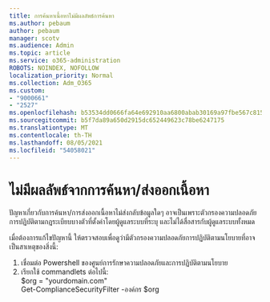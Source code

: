 ```yaml
---
title: การค้นหาเนื้อหาไม่มีผลลัพธ์การค้นหา
ms.author: pebaum
author: pebaum
manager: scotv
ms.audience: Admin
ms.topic: article
ms.service: o365-administration
ROBOTS: NOINDEX, NOFOLLOW
localization_priority: Normal
ms.collection: Adm_O365
ms.custom:
- "9000661"
- "2527"
ms.openlocfilehash: b53534dd0666fa64e692910aa6800abab30169a97fbe567c815ce6b948381a63
ms.sourcegitcommit: b5f7da89a650d2915dc652449623c78be6247175
ms.translationtype: MT
ms.contentlocale: th-TH
ms.lasthandoff: 08/05/2021
ms.locfileid: "54058021"
---
```

# <a name="no-results-from-content-searchexports"></a>ไม่มีผลลัพธ์จากการค้นหา/ส่งออกเนื้อหา

ปัญหาเกี่ยวกับการค้นหา/การส่งออกเนื้อหาไม่ส่งกลับข้อมูลใดๆ อาจเป็นเพราะตัวกรองความปลอดภัยการปฏิบัติตามกฎระเบียบบางตัวที่ตั้งค่าโดยผู้ดูแลระบบที่ระบุ และไม่ได้สื่อสารกับผู้ดูแลระบบทั้งหมด

เมื่อต้องการแก้ไขปัญหานี้ ให้ตรวจสอบเพื่อดูว่ามีตัวกรองความปลอดภัยการปฏิบัติตามนโยบายที่อาจเป็นสาเหตุของสิ่งนี้:
1. เชื่อมต่อ Powershell ของศูนย์การรักษาความปลอดภัยและการปฏิบัติตามนโยบาย
2. เรียกใช้ commandlets ต่อไปนี้:
<br>$org = "yourdomain.com"
<br>Get-ComplianceSecurityFilter -องค์กร $org